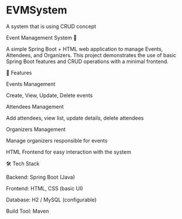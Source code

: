 # EVMSystem
A system that is using CRUD concept

Event Management System 🎉

A simple Spring Boot + HTML web application to manage Events, Attendees, and Organizers.
This project demonstrates the use of basic Spring Boot features and CRUD operations with a minimal frontend.

🚀 Features

Events Management

Create, View, Update, Delete events

Attendees Management

Add attendees, view list, update details, delete attendees

Organizers Management

Manage organizers responsible for events

HTML Frontend for easy interaction with the system

🛠️ Tech Stack

Backend: Spring Boot (Java)

Frontend: HTML, CSS (basic UI)

Database: H2 / MySQL (configurable)

Build Tool: Maven
